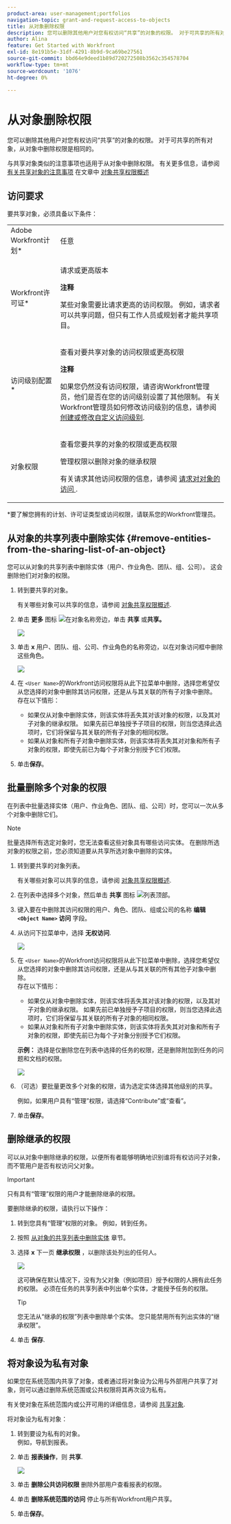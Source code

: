 ```yaml
---
product-area: user-management;portfolios
navigation-topic: grant-and-request-access-to-objects
title: 从对象删除权限
description: 您可以删除其他用户对您有权访问“共享”的对象的权限。 对于可共享的所有对象，从对象中删除权限是相同的。
author: Alina
feature: Get Started with Workfront
exl-id: 8e191b5e-31df-4291-8b9d-9ca69be27561
source-git-commit: bbd64e9deed1b89d720272508b3562c354578704
workflow-type: tm+mt
source-wordcount: '1076'
ht-degree: 0%

---
```


# 从对象删除权限

您可以删除其他用户对您有权访问“共享”的对象的权限。 对于可共享的所有对象，从对象中删除权限是相同的。 

与共享对象类似的注意事项也适用于从对象中删除权限。 有关更多信息，请参阅 [有关共享对象的注意事项](../../workfront-basics/grant-and-request-access-to-objects/sharing-permissions-on-objects-overview.md#consider) 在文章中 [对象共享权限概述](../../workfront-basics/grant-and-request-access-to-objects/sharing-permissions-on-objects-overview.md)

## 访问要求

<!--drafted for P&P:

<table style="table-layout:auto"> 
 <col> 
 <col> 
 <tbody> 
  <tr> 
   <td role="rowheader">Adobe Workfront plan*</td> 
   <td> <p>Any </p> </td> 
  </tr> 
  <tr> 
   <td role="rowheader">Workfront license*</td> 
   <td> <p>Current license: Contributor or higher</p>
   Or  
   <p>Legacy license: Request or higher</p>
   <p><b>NOTE</b></p>

   <p>Some objects require a higher access than Request. </p>
   
   <p>For example, for the current license, a Contributor can share issues, but only Standard-license users can share a project.</p>
   
   <p>For the legacy license, a Requestor can share issues, but only Workers or Planners can share a project.</p> 
   </td> 
  </tr> 
  <tr> 
   <td role="rowheader">Access level configurations*</td> 
   <td> <p>View access or higher to the objects you want to share</p> <p><b>NOTE</b>
   
   If you still don't have access, ask your Workfront administrator if they set additional restrictions in your access level. For information on how a Workfront administrator can modify your access level, see <a href="../../administration-and-setup/add-users/configure-and-grant-access/create-modify-access-levels.md" class="MCXref xref">Create or modify custom access levels</a>.</p> </td> 
  </tr> 
  <tr> 
   <td role="rowheader">Object permissions</td> 
   <td> <p>View permissions or higher to the objects you want to share</p> <p>Manage permissions to remove inherited permissions on objects</p> <p>For information on requesting additional access, see <a href="../../workfront-basics/grant-and-request-access-to-objects/request-access.md" class="MCXref xref">Request access to objects </a>.</p> </td> 
  </tr> 
 </tbody> 
</table>
-->

要共享对象，必须具备以下条件：

<table style="table-layout:auto"> 
 <col> 
 <col> 
 <tbody> 
  <tr> 
   <td role="rowheader">Adobe Workfront计划*</td> 
   <td> <p>任意 </p> </td> 
  </tr> 
  <tr> 
   <td role="rowheader">Workfront许可证*</td> 
   <td> <p>请求或更高版本</p>
   <p><b>注释</b></p>

某些对象需要比请求更高的访问权限。 例如，请求者可以共享问题，但只有工作人员或规划者才能共享项目。

</td> 
  </tr> 
  <tr> 
   <td role="rowheader">访问级别配置*</td> 
   <td> <p>查看对要共享对象的访问权限或更高权限</p> <p><b>注释</b>

如果您仍然没有访问权限，请咨询Workfront管理员，他们是否在您的访问级别设置了其他限制。 有关Workfront管理员如何修改访问级别的信息，请参阅 <a href="../../administration-and-setup/add-users/configure-and-grant-access/create-modify-access-levels.md" class="MCXref xref">创建或修改自定义访问级别</a>.</p> </td>
</tr> 
  <tr> 
   <td role="rowheader">对象权限</td> 
   <td> <p>查看您要共享的对象的权限或更高权限</p> <p>管理权限以删除对象的继承权限</p> <p>有关请求其他访问权限的信息，请参阅 <a href="../../workfront-basics/grant-and-request-access-to-objects/request-access.md" class="MCXref xref">请求对对象的访问 </a>.</p> </td> 
  </tr> 
 </tbody> 
</table>

&#42;要了解您拥有的计划、许可证类型或访问权限，请联系您的Workfront管理员。

## 从对象的共享列表中删除实体 {#remove-entities-from-the-sharing-list-of-an-object}

您可以从对象的共享列表中删除实体（用户、作业角色、团队、组、公司）。 这会删除他们对对象的权限。

1. 转到要共享的对象。

   有关哪些对象可以共享的信息，请参阅 [对象共享权限概述](../../workfront-basics/grant-and-request-access-to-objects/sharing-permissions-on-objects-overview.md).

1. 单击 **更多** 图标 ![](assets/more-icon.png)在对象名称旁边，单击 **共享** 或&#x200B;**共享。**

   ![](assets/share-a-document-350x160.png)

1. 单击 **x** 用户、团队、组、公司、作业角色的名称旁边，以在对象访问框中删除这些角色。

   ![](assets/remove-permissions-on-project-nwe-350x479.png)

1. 在 `<User Name>`的Workfront访问权限将从此下拉菜单中删除，选择您希望仅从您选择的对象中删除其访问权限，还是从与其关联的所有子对象中删除。\
   存在以下情形：

   * 如果仅从对象中删除实体，则该实体将丢失其对该对象的权限，以及其对子对象的继承权限。 如果先前已单独授予子项目的权限，则当您选择此选项时，它们将保留与其关联的所有子对象的相同权限。 
   * 如果从对象和所有子对象中删除实体，则该实体将丢失其对对象和所有子对象的权限，即使先前已为每个子对象分别授予它们权限。 

1. 单击&#x200B;**保存**。

## 批量删除多个对象的权限

在列表中批量选择实体（用户、作业角色、团队、组、公司）时，您可以一次从多个对象中删除它们。 

>[!NOTE]
>
>批量选择所有选定对象时，您无法查看这些对象具有哪些访问实体。 在删除所选对象的权限之前，您必须知道要从共享所选对象中删除的实体。

1. 转到要共享的对象列表。

   有关哪些对象可以共享的信息，请参阅 [对象共享权限概述](../../workfront-basics/grant-and-request-access-to-objects/sharing-permissions-on-objects-overview.md).

1. 在列表中选择多个对象，然后单击 **共享** 图标 ![](assets/share-icon.png)列表顶部。
1. 键入要在中删除其访问权限的用户、角色、团队、组或公司的名称 **编辑 `<Object Name>` 访问** 字段。
1. 从访问下拉菜单中，选择 **无权访问**.

   ![](assets/no-access-option-removing-permissions-bulk-tasks-nwe-350x166.png)

1. 在 `<User Name>`的Workfront访问权限将从此下拉菜单中删除，选择您希望仅从您选择的对象中删除其访问权限，还是从与其关联的所有其他子对象中删除。\
   存在以下情形：

   * 如果仅从对象中删除实体，则该实体将丢失其对该对象的权限，以及其对子对象的继承权限。 如果先前已单独授予子项目的权限，则当您选择此选项时，它们将保留与其关联的所有子对象的相同权限。 
   * 如果从对象和所有子对象中删除实体，则该实体将丢失其对对象和所有子对象的权限，即使先前已为每个子对象分别授予它们权限。

   **示例：** 选择是仅删除您在列表中选择的任务的权限，还是删除附加到任务的问题和文档的权限。

   ![](assets/remove-permissions-bulk-drop-down-for-attached-objects-nwe-350x96.png)

1. （可选）要批量更改多个对象的权限，请为选定实体选择其他级别的共享。

   例如，如果用户具有“管理”权限，请选择“Contribute”或“查看”。

1. 单击&#x200B;**保存**。

## 删除继承的权限

可以从对象中删除继承的权限，以便所有者能够明确地识别谁将有权访问子对象，而不管用户是否有权访问父对象。

>[!IMPORTANT]
>
>只有具有“管理”权限的用户才能删除继承的权限。

要删除继承的权限，请执行以下操作：

1. 转到您具有“管理”权限的对象。 例如，转到任务。
1. 按照 [从对象的共享列表中删除实体](#remove-entities-from-the-sharing-list-of-an-object) 章节。
1. 选择 **x** 下一页 **继承权限** ，以删除该处列出的任何人。

   ![](assets/remove-inherited-permissions-on-project-nwe-350x475.png)

   这可确保在默认情况下，没有为父对象（例如项目）授予权限的人拥有此任务的权限。 必须在任务的共享列表中列出单个实体，才能授予任务的权限。

   >[!TIP]
   >
   >您无法从“继承的权限”列表中删除单个实体。 您只能禁用所有列出实体的“继承权限”。

1. 单击 **保存**. 

## 将对象设为私有对象

如果您在系统范围内共享了对象，或者通过将对象设为公用与外部用户共享了对象，则可以通过删除系统范围或公共权限将其再次设为私有。 

有关使对象在系统范围内或公开可用的详细信息，请参阅 [共享对象](../../workfront-basics/grant-and-request-access-to-objects/share-an-object.md).

将对象设为私有对象：

1. 转到要设为私有的对象。\
   例如，导航到报表。
1. 单击 **报表操作**，则 **共享**.

   ![](assets/report-permissions-make-private-nwe-350x477.png)

1. 单击 **删除公共访问权限** 删除外部用户查看报表的权限。
1. 单击 **删除系统范围的访问** 停止与所有Workfront用户共享。 
1. 单击&#x200B;**保存**。
